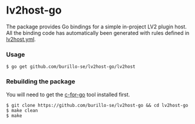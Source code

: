 lv2host-go
==========

The package provides Go bindings for a simple in-project LV2 plugin host.
All the binding code has automatically been generated with rules defined in [lv2host.yml](/lv2host.yml).

### Usage

```
$ go get github.com/burillo-se/lv2host-go/lv2host
```

### Rebuilding the package

You will need to get the [c-for-go](https://git.io/cgogen) tool installed first.

```
$ git clone https://github.com/burillo-se/lv2host-go && cd lv2host-go
$ make clean
$ make
```
